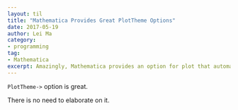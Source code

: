 ```yaml
---
layout: til
title: "Mathematica Provides Great PlotTheme Options"
date: 2017-05-19
author: Lei Ma
category:
- programming
tag:
- Mathematica
excerpt: Amazingly, Mathematica provides an option for plot that automatically generates beautiful plots.
---
```


`PlotTheme->` option is great.

There is no need to elaborate on it.
